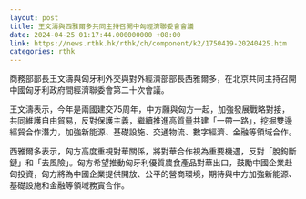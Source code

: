 ```yaml
---
layout: post
title: 王文濤與西雅爾多共同主持召開中匈經濟聯委會會議
date: 2024-04-25 01:17:44.000000000 +08:00
link: https://news.rthk.hk/rthk/ch/component/k2/1750419-20240425.htm
categories: rthk
---
```


商務部部長王文濤與匈牙利外交與對外經濟部部長西雅爾多，在北京共同主持召開中國匈牙利政府間經濟聯委會第二十次會議。

王文濤表示，今年是兩國建交75周年，中方願與匈方一起，加強發展戰略對接，共同維護自由貿易，反對保護主義，繼續推進高質量共建「一帶一路」，挖掘雙邊經貿合作潛力，加強新能源、基礎設施、交通物流、數字經濟、金融等領域合作。

西雅爾多表示，匈方高度重視對華關係，將對華合作視為重要機遇，反對「脫鉤斷鏈」和「去風險」。匈方希望推動匈牙利優質農食產品對華出口，鼓勵中國企業赴匈投資，匈方將為中國企業提供開放、公平的營商環境，期待與中方加強新能源、基礎設施和金融等領域務實合作。
